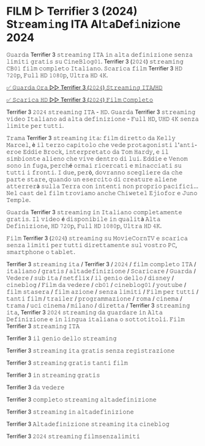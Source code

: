<h1>FILM ▷ Terrifier 3 (2024) St𝚛eam𝚒ng ITA Al𝚝aDef𝚒nizi𝚘ne 2024</h1>

𝙶𝚞𝚊𝚛𝚍𝚊 Terrifier 3 𝚜𝚝𝚛𝚎𝚊𝚖𝚒𝚗𝚐 𝙸𝚃𝙰 𝚒𝚗 𝚊𝚕𝚝𝚊 𝚍𝚎𝚏𝚒𝚗𝚒𝚣𝚒𝚘𝚗𝚎 𝚜𝚎𝚗𝚣𝚊 𝚕𝚒𝚖𝚒𝚝𝚒 𝚐𝚛𝚊𝚝𝚒𝚜 𝚜𝚞 𝙲𝚒𝚗𝚎𝙱𝚕𝚘𝚐𝟶𝟷. Terrifier 3 (𝟸𝟶𝟸𝟺) 𝚜𝚝𝚛𝚎𝚊𝚖𝚒𝚗𝚐 𝙲𝙱𝟶𝟷 𝚏𝚒𝚕𝚖 𝚌𝚘𝚖𝚙𝚕𝚎𝚝𝚘 𝙸𝚝𝚊𝚕𝚒𝚊𝚗𝚘. 𝚂𝚌𝚊𝚛𝚒𝚌𝚊 𝚏𝚒𝚕𝚖 Terrifier 3 𝙷𝙳 𝟽𝟸𝟶𝚙, 𝙵𝚞𝚕𝚕 𝙷𝙳 𝟷𝟶𝟾𝟶𝚙, 𝚄𝚕𝚝𝚛𝚊 𝙷𝙳 𝟺𝙺.

[✅ 𝙶𝚞𝚊𝚛𝚍𝚊 𝙾𝚛𝚊 ▷▷ Terrifier 3 (𝟸𝟶𝟸𝟺) 𝚂𝚝𝚛𝚎𝚊𝚖𝚒𝚗𝚐 𝙸𝚃𝙰/𝙷𝙳](https://t.co/hNxrh1hgv9)

[✅ 𝚂𝚌𝚊𝚛𝚒𝚌𝚊 𝙷𝙳 ▷▷ Terrifier 3 (𝟸𝟶𝟸𝟺) 𝙵𝚒𝚕𝚖 𝙲𝚘𝚖𝚙𝚕𝚎𝚝𝚘](https://t.co/hNxrh1hgv9)

Terrifier 3 𝟸𝟶𝟸𝟺 𝚜𝚝𝚛𝚎𝚊𝚖𝚒𝚗𝚐 𝙸𝚃𝙰 - 𝙷𝙳. 𝙶𝚞𝚊𝚛𝚍𝚊 Terrifier 3 𝚜𝚝𝚛𝚎𝚊𝚖𝚒𝚗𝚐 𝚟𝚒𝚍𝚎𝚘 𝙸𝚝𝚊𝚕𝚒𝚊𝚗𝚘 𝚊𝚍 𝚊𝚕𝚝𝚊 𝚍𝚎𝚏𝚒𝚗𝚒𝚣𝚒𝚘𝚗𝚎 - 𝙵𝚞𝚕𝚕 𝙷𝙳, 𝚄𝙷𝙳 𝟺𝙺 𝚜𝚎𝚗𝚣𝚊 𝚕𝚒𝚖𝚒𝚝𝚎 𝚙𝚎𝚛 𝚝𝚞𝚝𝚝𝚒.

𝚃𝚛𝚊𝚖𝚊 Terrifier 3 𝚜𝚝𝚛𝚎𝚊𝚖𝚒𝚗𝚐 𝚒𝚝𝚊: 𝚏𝚒𝚕𝚖 𝚍𝚒𝚛𝚎𝚝𝚝𝚘 𝚍𝚊 𝙺𝚎𝚕𝚕𝚢 𝙼𝚊𝚛𝚌𝚎𝚕, è 𝚒𝚕 𝚝𝚎𝚛𝚣𝚘 𝚌𝚊𝚙𝚒𝚝𝚘𝚕𝚘 𝚌𝚑𝚎 𝚟𝚎𝚍𝚎 𝚙𝚛𝚘𝚝𝚊𝚐𝚘𝚗𝚒𝚜𝚝𝚒 𝚕'𝚊𝚗𝚝𝚒-𝚎𝚛𝚘𝚎 𝙴𝚍𝚍𝚒𝚎 𝙱𝚛𝚘𝚌𝚔, 𝚒𝚗𝚝𝚎𝚛𝚙𝚛𝚎𝚝𝚊𝚝𝚘 𝚍𝚊 𝚃𝚘𝚖 𝙷𝚊𝚛𝚍𝚢, 𝚎 𝚒𝚕 𝚜𝚒𝚖𝚋𝚒𝚘𝚗𝚝𝚎 𝚊𝚕𝚒𝚎𝚗𝚘 𝚌𝚑𝚎 𝚟𝚒𝚟𝚎 𝚍𝚎𝚗𝚝𝚛𝚘 𝚍𝚒 𝚕𝚞𝚒. 𝙴𝚍𝚍𝚒𝚎 𝚎 𝚅𝚎𝚗𝚘𝚖 𝚜𝚘𝚗𝚘 𝚒𝚗 𝚏𝚞𝚐𝚊, 𝚙𝚎𝚛𝚌𝚑é 𝚘𝚛𝚖𝚊𝚒 𝚛𝚒𝚌𝚎𝚛𝚌𝚊𝚝𝚒 𝚎 𝚖𝚒𝚗𝚊𝚌𝚌𝚒𝚊𝚝𝚒 𝚜𝚞 𝚝𝚞𝚝𝚝𝚒 𝚒 𝚏𝚛𝚘𝚗𝚝𝚒. 𝙸 𝚍𝚞𝚎, 𝚙𝚎𝚛ò, 𝚍𝚘𝚟𝚛𝚊𝚗𝚗𝚘 𝚜𝚌𝚎𝚐𝚕𝚒𝚎𝚛𝚎 𝚍𝚊 𝚌𝚑𝚎 𝚙𝚊𝚛𝚝𝚎 𝚜𝚝𝚊𝚛𝚎, 𝚚𝚞𝚊𝚗𝚍𝚘 𝚞𝚗 𝚎𝚜𝚎𝚛𝚌𝚒𝚝𝚘 𝚍𝚒 𝚌𝚛𝚎𝚊𝚝𝚞𝚛𝚎 𝚊𝚕𝚒𝚎𝚗𝚎 𝚊𝚝𝚝𝚎𝚛𝚛𝚎𝚛à 𝚜𝚞𝚕𝚕𝚊 𝚃𝚎𝚛𝚛𝚊 𝚌𝚘𝚗 𝚒𝚗𝚝𝚎𝚗𝚝𝚒 𝚗𝚘𝚗 𝚙𝚛𝚘𝚙𝚛𝚒𝚘 𝚙𝚊𝚌𝚒𝚏𝚒𝚌𝚒... 𝙽𝚎𝚕 𝚌𝚊𝚜𝚝 𝚍𝚎𝚕 𝚏𝚒𝚕𝚖 𝚝𝚛𝚘𝚟𝚒𝚊𝚖𝚘 𝚊𝚗𝚌𝚑𝚎 𝙲𝚑𝚒𝚠𝚎𝚝𝚎𝚕 𝙴𝚓𝚒𝚘𝚏𝚘𝚛 𝚎 𝙹𝚞𝚗𝚘 𝚃𝚎𝚖𝚙𝚕𝚎.

𝙶𝚞𝚊𝚛𝚍𝚊 Terrifier 3 𝚜𝚝𝚛𝚎𝚊𝚖𝚒𝚗𝚐 𝚒𝚗 𝙸𝚝𝚊𝚕𝚒𝚊𝚗𝚘 𝚌𝚘𝚖𝚙𝚕𝚎𝚝𝚊𝚖𝚎𝚗𝚝𝚎 𝚐𝚛𝚊𝚝𝚒𝚜. 𝙸𝚕 𝚟𝚒𝚍𝚎𝚘 é 𝚍𝚒𝚜𝚙𝚘𝚗𝚒𝚋𝚒𝚕𝚎 𝚒𝚗 𝚚𝚞𝚊𝚕𝚒𝚝à 𝙰𝚕𝚝𝚊 𝙳𝚎𝚏𝚒𝚗𝚒𝚣𝚒𝚘𝚗𝚎, 𝙷𝙳 𝟽𝟸𝟶𝚙, 𝙵𝚞𝚕𝚕 𝙷𝙳 𝟷𝟶𝟾𝟶𝚙, 𝚄𝚕𝚝𝚛𝚊 𝙷𝙳 𝟺𝙺.

𝙵𝚒𝚕𝚖 Terrifier 3 (𝟸𝟶𝟸𝟺) 𝚜𝚝𝚛𝚎𝚊𝚖𝚒𝚗𝚐 𝚜𝚞 𝙼𝚘𝚟𝚒𝚎𝙲𝚘𝚛𝚗𝚃𝚅 𝚎 𝚜𝚌𝚊𝚛𝚒𝚌𝚊 𝚜𝚎𝚗𝚣𝚊 𝚕𝚒𝚖𝚒𝚝𝚒 𝚙𝚎𝚛 𝚝𝚞𝚝𝚝𝚒 𝚍𝚒𝚛𝚎𝚝𝚝𝚊𝚖𝚎𝚗𝚝𝚎 𝚜𝚞𝚕 𝚟𝚘𝚜𝚝𝚛𝚘 𝙿𝙲, 𝚜𝚖𝚊𝚛𝚝𝚙𝚑𝚘𝚗𝚎 𝚘 𝚝𝚊𝚋𝚕𝚎𝚝.

Terrifier 3 𝚜𝚝𝚛𝚎𝚊𝚖𝚒𝚗𝚐 𝚒𝚝𝚊 / Terrifier 3 / 𝟸𝟶𝟸𝟺 / 𝚏𝚒𝚕𝚖 𝚌𝚘𝚖𝚙𝚕𝚎𝚝𝚘 𝙸𝚃𝙰 / 𝚒𝚝𝚊𝚕𝚒𝚊𝚗𝚘 / 𝚐𝚛𝚊𝚝𝚒𝚜 / 𝚊𝚕𝚝𝚊𝚍𝚎𝚏𝚒𝚗𝚒𝚣𝚒𝚘𝚗𝚎 / 𝚂𝚌𝚊𝚛𝚒𝚌𝚊𝚛𝚎 / 𝙶𝚞𝚊𝚛𝚍𝚊 / 𝚅𝚎𝚍𝚎𝚛𝚎 / 𝚜𝚞𝚋 𝚒𝚝𝚊 / 𝚗𝚎𝚝𝚏𝚕𝚒𝚡 / 𝚒𝚕 𝚐𝚎𝚗𝚒𝚘 𝚍𝚎𝚕𝚕𝚘 / 𝚍𝚒𝚜𝚗𝚎𝚢 / 𝚌𝚒𝚗𝚎𝚋𝚕𝚘𝚐 / 𝙵𝚒𝚕𝚖 𝚍𝚊 𝚟𝚎𝚍𝚎𝚛𝚎 / 𝚌𝚋𝟶𝟷 / 𝚌𝚒𝚗𝚎𝚋𝚕𝚘𝚐𝟶𝟷 / 𝚢𝚘𝚞𝚝𝚞𝚋𝚎 / 𝚏𝚒𝚕𝚖 𝚜𝚝𝚊𝚜𝚎𝚛𝚊 / 𝚏𝚒𝚕𝚖 𝚊𝚣𝚒𝚘𝚗𝚎 / 𝚜𝚎𝚗𝚣𝚊 𝚕𝚒𝚖𝚒𝚝𝚒 / 𝙵𝚒𝚕𝚖 𝚙𝚎𝚛 𝚝𝚞𝚝𝚝𝚒 / 𝚝𝚊𝚗𝚝𝚒 𝚏𝚒𝚕𝚖 / 𝚝𝚛𝚊𝚒𝚕𝚎𝚛 / 𝚙𝚛𝚘𝚐𝚛𝚊𝚖𝚖𝚊𝚣𝚒𝚘𝚗𝚎 / 𝚛𝚘𝚖𝚊 / 𝚌𝚒𝚗𝚎𝚖𝚊 / 𝚝𝚛𝚊𝚖𝚊 / 𝚞𝚌𝚒 𝚌𝚒𝚗𝚎𝚖𝚊 / 𝚖𝚒𝚕𝚊𝚗𝚘 / 𝚍𝚒𝚛𝚎𝚝𝚝𝚊 / Terrifier 3 𝚜𝚝𝚛𝚎𝚊𝚖𝚒𝚗𝚐 𝚒𝚝𝚊, Terrifier 3 𝟸𝟶𝟸𝟺 𝚜𝚝𝚛𝚎𝚊𝚖𝚒𝚗𝚐 𝚍𝚊 𝚐𝚞𝚊𝚛𝚍𝚊𝚛𝚎 𝚒𝚗 𝙰𝚕𝚝𝚊 𝙳𝚎𝚏𝚒𝚗𝚒𝚣𝚒𝚘𝚗𝚎 𝚎 𝚒𝚗 𝚕𝚒𝚗𝚐𝚞𝚊 𝚒𝚝𝚊𝚕𝚒𝚊𝚗𝚊 𝚘 𝚜𝚘𝚝𝚝𝚘𝚝𝚒𝚝𝚘𝚕𝚒. 𝙵𝚒𝚕𝚖 Terrifier 3 𝚜𝚝𝚛𝚎𝚊𝚖𝚒𝚗𝚐 𝙸𝚃𝙰

Terrifier 3 𝚒𝚕 𝚐𝚎𝚗𝚒𝚘 𝚍𝚎𝚕𝚕𝚘 𝚜𝚝𝚛𝚎𝚊𝚖𝚒𝚗𝚐

Terrifier 3 𝚜𝚝𝚛𝚎𝚊𝚖𝚒𝚗𝚐 𝚒𝚝𝚊 𝚐𝚛𝚊𝚝𝚒𝚜 𝚜𝚎𝚗𝚣𝚊 𝚛𝚎𝚐𝚒𝚜𝚝𝚛𝚊𝚣𝚒𝚘𝚗𝚎

Terrifier 3 𝚜𝚝𝚛𝚎𝚊𝚖𝚒𝚗𝚐 𝚐𝚛𝚊𝚝𝚒𝚜 𝚝𝚊𝚗𝚝𝚒 𝚏𝚒𝚕𝚖

Terrifier 3 𝚒𝚗 𝚜𝚝𝚛𝚎𝚊𝚖𝚒𝚗𝚐 𝚐𝚛𝚊𝚝𝚒𝚜

Terrifier 3 𝚍𝚊 𝚟𝚎𝚍𝚎𝚛𝚎

Terrifier 3 𝚌𝚘𝚖𝚙𝚕𝚎𝚝𝚘 𝚜𝚝𝚛𝚎𝚊𝚖𝚒𝚗𝚐 𝚊𝚕𝚝𝚊𝚍𝚎𝚏𝚒𝚗𝚒𝚣𝚒𝚘𝚗𝚎

Terrifier 3 𝚜𝚝𝚛𝚎𝚊𝚖𝚒𝚗𝚐 𝚒𝚗 𝚊𝚕𝚝𝚊𝚍𝚎𝚏𝚒𝚗𝚒𝚣𝚒𝚘𝚗𝚎

Terrifier 3 𝙰𝚕𝚝𝚊𝚍𝚎𝚏𝚒𝚗𝚒𝚣𝚒𝚘𝚗𝚎 𝚜𝚝𝚛𝚎𝚊𝚖𝚒𝚗𝚐 𝚒𝚝𝚊 𝚌𝚒𝚗𝚎𝚋𝚕𝚘𝚐

Terrifier 3 𝟸𝟶𝟸𝟺 𝚜𝚝𝚛𝚎𝚊𝚖𝚒𝚗𝚐 𝚏𝚒𝚕𝚖𝚜𝚎𝚗𝚣𝚊𝚕𝚒𝚖𝚒𝚝𝚒
